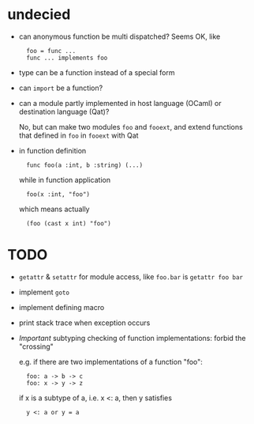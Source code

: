 # undecied

- can anonymous function be multi dispatched? Seems OK, like

        foo = func ...
        func ... implements foo

- type can be a function instead of a special form

- can `import` be a function?

- can a module partly implemented in host language (OCaml) or destination language (Qat)?

    No, but can make two modules `foo` and `fooext`, and extend functions that defined in `foo`
    in `fooext` with Qat

- in function definition

        func foo(a :int, b :string) (...)

    while in function application

        foo(x :int, "foo")

    which means actually

        (foo (cast x int) "foo")



# TODO

- `getattr` & `setattr` for module access, like `foo.bar` is `getattr foo bar`

- implement `goto`

- implement defining macro

- print stack trace when exception occurs

- *Important* subtyping checking of function implementations: forbid the "crossing"

    e.g. if there are two implementations of a function "foo":

        foo: a -> b -> c
        foo: x -> y -> z

    if x is a subtype of a, i.e. x <: a, then y satisfies

        y <: a or y = a


